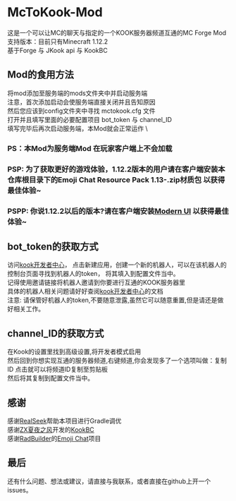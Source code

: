 # McToKook-Mod

这是一个可以让MC的聊天与指定的一个KOOK服务器频道互通的MC Forge Mod \
支持版本：目前只有Minecraft 1.12.2 \
基于Forge 与 JKook api 与 KookBC 

## Mod的食用方法
将mod添加至服务端的mods文件夹中并启动服务端 \
注意，首次添加启动会使服务端直接关闭并且告知原因 \
然后您应该到config文件夹中寻找 mctokook.cfg 文件 \
打开并且填写里面的必要配置项目 bot_token 与 channel_ID \
填写完毕后再次启动服务端，本Mod就会正常运作 \
### PS：本Mod为服务端Mod 在玩家客户端上不会加载 
### PSP: 为了获取更好的游戏体验，1.12.2版本的用户请在客户端安装本仓库根目录下的Emoji Chat Resource Pack 1.13-.zip材质包 以获得最佳体验~
### PSPP: 你说1.12.2以后的版本?请在客户端安装[Modern UI](https://mcmod.cn/class/2454.html) 以获得最佳体验~

## bot_token的获取方式
访问[kook开发者中心](https://developer.kookapp.cn/app/index)，
点击新建应用，创建一个新的机器人，可以在该机器人的控制台页面寻找到机器人的token，
将其填入到配置文件当中。\
记得使用邀请链接将机器人邀请到你要进行互通的KOOK服务器里 \
具体的机器人相关问题请好好查阅[kook开发者中心](https://developer.kookapp.cn/app/index)的文档 \
注意: 请保管好机器人的token,不要随意泄露,虽然它可以随意重置,但是请还是做好相关工作。

## channel_ID的获取方式
在Kook的设置里找到高级设置,将开发者模式启用\
然后回到你想实现互通的服务器频道,右键频道,你会发现多了一个选项叫做：复制ID 点击就可以将频道ID复制至剪贴板\
然后将其复制到配置文件当中。

## 感谢
感谢[RealSeek](https://github.com/RealSeek)帮助本项目进行Gradle调优 \
感谢[ZX夏夜之风](https://github.com/SNWCreations)开发的[KookBC](https://github.com/SNWCreations/KookBC) \
感谢[RadBuilder](https://github.com/RadBuilder)的[Emoji Chat](https://github.com/RadBuilder/EmojiChat)项目 

## 最后
还有什么问题、想法或建议，请直接与我联系，或者直接在github上开一个issues。
